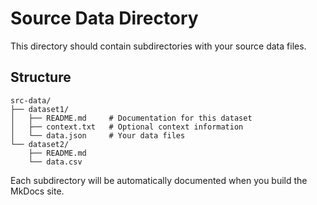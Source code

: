 # Source Data Directory

This directory should contain subdirectories with your source data files.

## Structure

```
src-data/
├── dataset1/
│   ├── README.md     # Documentation for this dataset
│   ├── context.txt   # Optional context information
│   └── data.json     # Your data files
└── dataset2/
    ├── README.md
    └── data.csv
```

Each subdirectory will be automatically documented when you build the MkDocs site.
